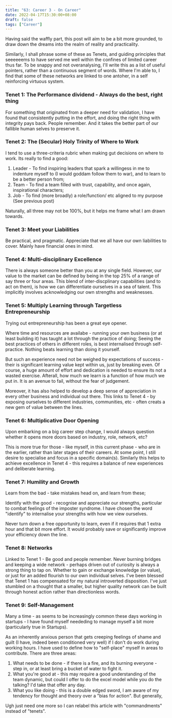 ```yaml
---
title: "63: Career 3 - On Career"
date: 2022-04-17T15:30:00+08:00
draft: false
tags: ["Career"]
---
```


Having said the waffly part, this post will aim to be a bit more grounded, to draw down the dreams into the realm of reality and practicality. 

Similarly, I shall phrase some of these as Tenets, and guiding principles that seeeeeems to have served me well within the confines of limited career thus far. To be snappy and not overanalysing, I'll write this as a list of useful pointers, rather than a continuous segment of words. Where I'm able to, I find that some of these networks are linked to one antoher, in a self reinforcing virtuous system.


### Tenet 1: The Performance dividend - Always do the best, right thing 

For something that originated from a deeper need for validation, I have found that consistently putting in the effort, and doing the right thing with integrity pays back. People remember. And it takes the better part of our fallible human selves to preserve it.

### Tenet 2: The (Secular) Holy Trinity of Where to Work

I tend to use a three-criteria rubric when making gut decisions on where to work. Its really to find a good:

1. Leader - To find inspiring leaders that spark a willingess in me to indenture myself to (I would goddam follow them to war), and to learn to be a better person from;
2.  Team - To find a team filled with trust, capability, and once again, inspirational characters;
3. Job - To find (more broadly) a role/function/ etc aligned to my purpose (See previous post)

Naturally, all three may not be 100%, but it helps me frame what I am drawn towards.

### Tenet 3: Meet your Liabilities

Be practical, and pragmatic. Appreciate that we all have our own liabilities to cover. Mainly have financial ones in mind.

### Tenet 4: Multi-disciplinary Excellence

There is always someone better than you at any single field.
However, our value to the market can be defined by being in the top 25% of a range of say three or four areas. This blend of inter-discplinary capabilities (and to act on them), is how we can differentiate ourselves in a sea of talent. This implicitly involves acknowledging our own strengths and weaknesses.

### Tenet 5: Multiply Learning through Targetless Entrepreneurship

Trying out entrepreneurship has been a great eye opener. 

Where time and resources are availabe - running your own business (or at least building it) has taught a lot through the practice of doing; Seeing the best practices of others in different roles, is best internalised through self-practice. Nothing beats learning than doing it yourself. 

But such an experience need not be weighed by expectations of success - their is significant learning value kept within us, just by breaking even. Of course, a huge amount of effort and dedication is needed to ensure its not a wasted exercise. Afterall, how much we learn is a function of how much we put in. It is an avenue to fail, without the fear of judgement. 

Moreover, it has also helped to develop a deep sense of appreciation in every other business and individual out there. This links to Tenet 4 - by exposing ourselves to different industries, communities, etc - often creats a new gem of value between the lines. 

### Tenet 6: Multiplicative Door Opening

Upon embarking on a big career step change, I would always question whether it opens more doors based on industry, role, network, etc? 

This is more true for those - like myself, in this current phase - who are in the earlier, rather than later stages of their careers. At some point, I still desire to specialise and focus in a specific domain(s). Similarly this helps to achieve excellence in Tenet 4 - this requires a balance of new experiences and deliberate learning. 

### Tenet 7: Humility and Growth

Learn from the bad - take mistakes head on, and learn from these;

Identify with the good - recognise and appreciate our strengths, particular to combat feelings of the imposter syndrome. I have chosen the word "identify" to internalise your strengths with how we view ourselves. 

Never turn down a free opportunity to learn, even if it requires that 1 extra hour and that bit more effort. It would probably save or significantly improve your efficiency down the line.

### Tenet 8: Networks

Linked to Tenet 1 - Be good and people remember. Never burning bridges and keeping a wide network - perhaps driven out of curiosity is always a strong thing to tap on. Whether to gain or exchange knowledge (or value), or just for an added flourish to our own individual selves. I've been blessed that Tenet 1 has compensated for my natural introverted disposition. I've just stumbled on a thought that a smaller, but higher quality network can be built through honest action rather than directionless words.  

### Tenet 9: Self-Management

Many a time - as seems to be increasingly common these days working in startups - I have found myself neededing to manage myself a bit more (particularly true in Startups).

As an inherently anxious person that gets creeping feelings of shame and guilt (I have, indeed been conditioned very well) if I don't do work during working hours. I have used to define how to "self-place" myself in areas to contribute. There are three areas:

1. What needs to be done - if there is a fire, and its burning everyone - step in, or at least bring a bucket of water to fight it. 
2. What you're good at - this may require a good understanding of the team dynamic, but could I offer to do the excel model while you do the talking? I'd take that offer any day. 
3. What you like doing - this is a double edged sword, I am aware of my tendency for thought and theory over a "bias for action". But generally, 



Ugh just need one more so I can relabel this article with "commandments" instead of "tenets".